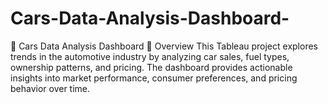 # Cars-Data-Analysis-Dashboard-
🚗 Cars Data Analysis Dashboard 🔎 Overview  This Tableau project explores trends in the automotive industry by analyzing car sales, fuel types, ownership patterns, and pricing. The dashboard provides actionable insights into market performance, consumer preferences, and pricing behavior over time.
